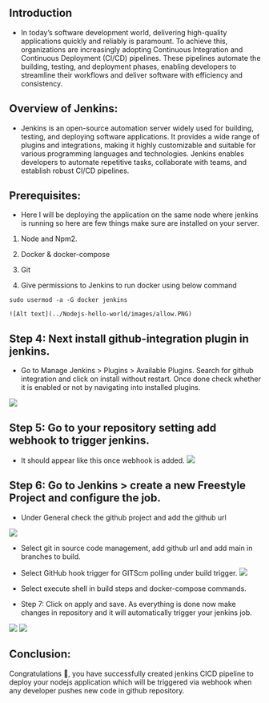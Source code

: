## Introduction

- In today’s software development world, delivering high-quality applications quickly and reliably is paramount. To achieve this, organizations are increasingly adopting Continuous Integration and Continuous Deployment (CI/CD) pipelines. These pipelines automate the building, testing, and deployment phases, enabling developers to streamline their workflows and deliver software with efficiency and consistency.

## Overview of Jenkins:

- Jenkins is an open-source automation server widely used for building, testing, and deploying software applications. It provides a wide range of plugins and integrations, making it highly customizable and suitable for various programming languages and technologies. Jenkins enables developers to automate repetitive tasks, collaborate with teams, and establish robust CI/CD pipelines.

## Prerequisites:

- Here I will be deploying the application on the same node where jenkins is running so here are few things make sure are installed on your server.

1. Node and Npm2. 

2. Docker & docker-compose

3. Git

4. Give permissions to Jenkins to run docker using below command

`sudo usermod -a -G docker jenkins`

`![Alt text](../Nodejs-hello-world/images/allow.PNG)`

## Step 4: Next install github-integration plugin in jenkins.

- Go to Manage Jenkins > Plugins > Available Plugins. Search for github integration and click on install without restart. Once done check whether it is enabled or not by navigating into installed plugins.

![](../Nodejs-hello-world/images/github-inte.PNG)

## Step 5: Go to your repository setting add webhook to trigger jenkins.

- It should appear like this once webhook is added.
![](../Nodejs-hello-world/images/succesful.PNG)

## Step 6: Go to Jenkins > create a new Freestyle Project and configure the job.

- Under General check the github project and add the github url

![](../Nodejs-hello-world/images/github-url.PNG)

- Select git in source code management, add github url and add main in branches to build.

- Select GitHub hook trigger for GITScm polling under build trigger.
![](../Nodejs-hello-world/images/build.PNG)

- Select execute shell in build steps and docker-compose commands.

- Step 7: Click on apply and save. As everything is done now make changes in repository and it will automatically trigger your jenkins job.

![](../Nodejs-hello-world/images/final.PNG)
![](../Nodejs-hello-world/images/final.PNG)

## Conclusion:
Congratulations 🎉, you have successfully created jenkins CICD pipeline to deploy your nodejs application which will be triggered via webhook when any developer pushes new code in github repository.
